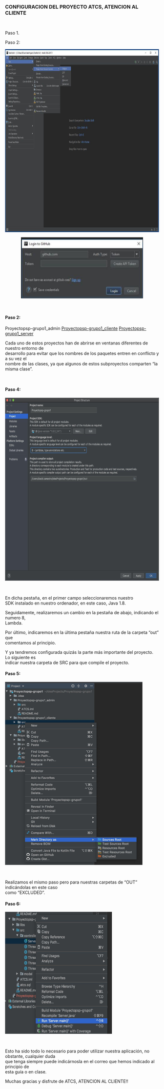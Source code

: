 ### CONFIGURACION DEL PROYECTO ATCS, ATENCION AL CLIENTE

</br>
<p align="center>
          
<p>Bienvenido al configurador de nuestro proyecto, esto es un borrado sencillo para poder</br>
ejecutar nuestro proyecto de una forma rápida y sencilla mientras trabajamos en un</br>
documento completo donde se explique definitivamente el funcionamiento completo y la</br>
configuración detallada de nuestra aplicación.</p>

<p>Le deseamos que disfrute de estos pasos y no olvide que ante cualquier duda que le surja</br>
nos puede dejar un mensaje en nuestros correos de soporte al cliente:</p>

<p><b>Fundador:</b> David Camacho Encina (david.camachoencina@iesvalleinclan.es).</br>
<b>Fundador:</b> Alexis Ruiz Gómez (alexis.ruizgomez@iesvalleinclan.es).</pr>
</br>
<p>Comencemos con los pasos:</p>
</br>
</br>

</p>

#### Paso 1.

<p align="center>
          
<p>Descargar el proyecto de GitHub actualizado de la rama “develop”.</p>
</br>
<p>Enlace del proyecto: https://github.com/AlexisRuiz00/Proyectopsp-grupo1.git</p>

</p>


#### Paso 2:
<p align="center>
</br>
<p>Una vez descargado nuestro proyecto, necesitamos importarlo en IntelliJ IDEA</p>
</br>

<p align="center">
  <img src="/img/manual/0.jpg" height="600" width="800"/>
</p>
<p align="center">
  <img src="/img/manual/1.jpg" height="200" width="400"/>
</p>
</br>

</p>



#### Paso 2:
<p align="center>

<p>Una vez tengamos el proyecto completo, nos daremos cuenta de que este está dividido en 3</br>
subproyectos:</p>

[Proyectopsp-grupo1_admin](https://github.com/AlexisRuiz00/Proyectopsp-grupo1/tree/develop/Proyectopsp-grupo1_admin)
[Proyectopsp-grupo1_cliente](https://github.com/AlexisRuiz00/Proyectopsp-grupo1/tree/develop/Proyectopsp-grupo1_cliente)
[Proyectopsp-grupo1_server](https://github.com/AlexisRuiz00/Proyectopsp-grupo1/tree/develop/Proyectopsp-grupo1_server)


<p>Cada uno de estos proyectos han de abrirse en ventanas diferentes de nuestro entorno de</br>
desarrollo para evitar que los nombres de los paquetes entren en conflicto y a su vez el</br>
nombre de las clases, ya que algunos de estos subproyectos comparten “la misma clase”.</p>
</br>

</p>



#### Paso 4:
<p align="center>
<p>Una vez tenemos abierto en 3 ventanas diferentes nuestros tres subproyectos, pasaremos a</br>
realizar la configuración de librerías y plugins de nuestro proyecto, a su vez indicado el</br>
directorio de salida (creando este directorio llamado “out” si no existiera en cada SRC de</br>
cada proyecto).</p>
</br>

<p>Podemos abrir la venta de configuración utilizando el siguiente comando: Alt + Ctrl + Shift +S.</p>

<p align="center">
  <img src="/img/manual/2.jpg"  height="600" width="800"/>
</p>
</br>

<p>En dicha pestaña, en el primer campo seleccionaremos nuestro</br>
SDK instalado en nuestro ordenador, en este caso, Java 1.8.</p>

<p>Seguidamente, realizaremos un cambio en la pestaña de abajo, indicando el numero 8,</br>
Lambda.</p>

<p>Por último, indicaremos en la última pestaña nuestra ruta de la carpeta “out” que</br>
comentamos al principio.</p>

<p>Y ya tendremos configurada quizás la parte más importante del proyecto. Lo siguiente es</br>
indicar nuestra carpeta de SRC para que compile el proyecto.</p>
</p>



#### Paso 5: 
<p align="center>
<p>En este paso indicaremos en nuestra configuración del entorno, nuestro SRC como source y</br>
nuestra carpeta de OUT como ignore.</p>

<p>Hacemos click derecho en nuestra carpeta de SRC e indicamos la opción de “Mark Directory</br>
As” y seleccionados “Source root”.</p>

<p align="center">
  <img src="/img/manual/3.jpg"  height="600" width="450"/>
</p>
</br>

<p>Realizamos el mismo paso pero para nuestras carpetas de “OUT” indicándolas en este caso</br>
como “EXCLUDED”.</p>

</p>



#### Paso 6:
<p align="center>
<p>Por último, ya podemos ejecutar nuestro proyecto, para el cuál primero necesitaremos</br>
ejecutar antes que nada el “SERVIDOR”.</p>

<p>Una vez iniciado el servidor, ya podemos ejecutar el cliente, o el administrador, dependiente</br>
de lo que queramos utilizar.</p>

</br>
<p align="center">
  <img src="/img/manual/4.jpg"  height="400" width="350"/>
</p>
</br>

<p>Esto ha sido todo lo necesario para poder utilizar nuestra aplicación, no obstante, cualquier duda</br>
que tenga siempre puede indicárnosla en el correo que hemos indicado al principio de</br>
esta guía o en clase.</p>


<p>Muchas gracias y disfrute de ATCS, ATENCION AL CLIENTE!!</p>
</p>
